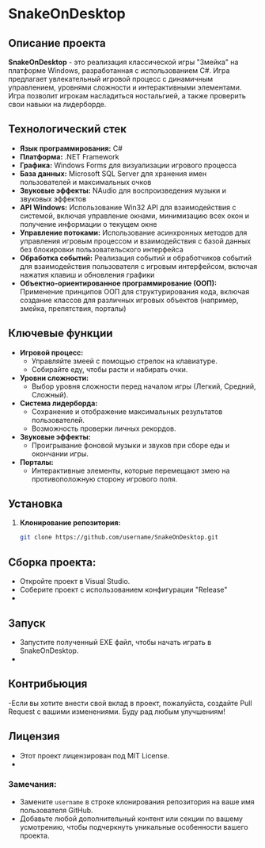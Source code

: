 # SnakeOnDesktop

## Описание проекта
**SnakeOnDesktop** - это реализация классической игры "Змейка" на платформе Windows, разработанная с использованием C#. Игра предлагает увлекательный игровой процесс с динамичным управлением, уровнями сложности и интерактивными элементами. Игра позволит игрокам насладиться ностальгией, а также проверить свои навыки на лидерборде.

## Технологический стек
- **Язык программирования:** C#
- **Платформа:** .NET Framework
- **Графика:** Windows Forms для визуализации игрового процесса
- **База данных:** Microsoft SQL Server для хранения имен пользователей и максимальных очков
- **Звуковые эффекты:** NAudio для воспроизведения музыки и звуковых эффектов
- **API Windows:** Использование Win32 API для взаимодействия с системой, включая управление окнами, минимизацию всех окон и получение информации о текущем окне
- **Управление потоками:** Использование асинхронных методов для управления игровым процессом и взаимодействия с базой данных без блокировки пользовательского интерфейса
- **Обработка событий:** Реализация событий и обработчиков событий для взаимодействия пользователя с игровым интерфейсом, включая нажатия клавиш и обновления графики
- **Объектно-ориентированное программирование (ООП):** Применение принципов ООП для структурирования кода, включая создание классов для различных игровых объектов (например, змейка, препятствия, порталы)


## Ключевые функции
- **Игровой процесс:** 
  - Управляйте змеей с помощью стрелок на клавиатуре.
  - Собирайте еду, чтобы расти и набирать очки.
- **Уровни сложности:** 
  - Выбор уровня сложности перед началом игры (Легкий, Средний, Сложный).
- **Система лидерборда:** 
  - Сохранение и отображение максимальных результатов пользователей.
  - Возможность проверки личных рекордов.
- **Звуковые эффекты:** 
  - Проигрывание фоновой музыки и звуков при сборе еды и окончании игры.
- **Порталы:** 
  - Интерактивные элементы, которые перемещают змею на противоположную сторону игрового поля.

## Установка
1. **Клонирование репозитория:**
   ```bash
   git clone https://github.com/username/SnakeOnDesktop.git
   ```
## Сборка проекта:
- Откройте проект в Visual Studio.
- Соберите проект с использованием конфигурации "Release"
- 
## Запуск
- Запустите полученный EXE файл, чтобы начать играть в SnakeOnDesktop.
- 
## Контрибьюция
-Если вы хотите внести свой вклад в проект, пожалуйста, создайте Pull Request с вашими изменениями. Буду рад любым улучшениям!

## Лицензия
- Этот проект лицензирован под MIT License.
- 
### Замечания:
- Замените `username` в строке клонирования репозитория на ваше имя пользователя GitHub.
- Добавьте любой дополнительный контент или секции по вашему усмотрению, чтобы подчеркнуть уникальные особенности вашего проекта.





